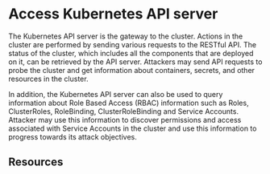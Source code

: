 # Access Kubernetes API server

The Kubernetes API server is the gateway to the cluster. Actions in the cluster are performed by sending various requests to the RESTful API. The status of the cluster, which includes all the components that are deployed on it, can be retrieved by the API server. Attackers may send API requests to probe the cluster and get information about containers, secrets, and other resources in the cluster.

In addition, the Kubernetes API server can also be used to query information about Role Based Access (RBAC) information such as Roles, ClusterRoles, RoleBinding, ClusterRoleBinding and Service Accounts. Attacker may use this information to discover permissions and access associated with Service Accounts in the cluster and use this information to progress towards its attack objectives.

## Resources
